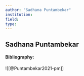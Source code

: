 ```yaml
---
author: "Sadhana Puntambekar"
institution:
field:
type:
---
```


## Sadhana Puntambekar
#### Bibliography:

![[@Puntambekar2021-pm]]
